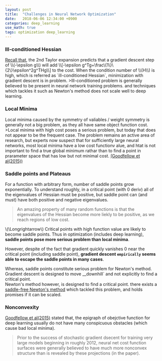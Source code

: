 ```yaml
---
layout: post
title:  "Challenges in Neural Network Optimization"
date:   2018-06-06 12:34:00 +0900
categories: deep_learning
use_math: true
tags: optimization deep_learning
---
```




<h3 id="ill_cond_hess">Ill-conditioned Hessian</h3>
<a href="{{site.url}}/linear_algebra/2018/06/04/hessian-and-optimization.html" target="_blank">Recall that</a>, the 2nd Taylor expansion predicts that a gradient descent step of \\(-\epsilon g\\) will add
\\[-\epsilon g^Tg+\frac\{1\}\{2\}\epsilon^2g^THg\\]
to the cost. When the condition number of \\(H\\) is high, which is referred as `ill-conditioned Hessian`, minimization with gradient descent is in problem.  
>Ill-conditioned problem is generally believed to be present in neural network training problems. and techniques which tackles it such as Newton's method does not scale well to deep learning.

<h3 id="local_minima">Local Minima</h3>
Local minima caused by the symmetry of valiables / weight symmetry is generally not a big problem, as they all have same object function cost.  
>Local minima with high cost poses a serious problem, but today that does not appear to be the frequent case. The problem remains an active area of research, but experts now suspect that for sufficiently large neural networks, most local minima have a low cost functionv alue, and htat is not important to find a true global minimum rathar than to find a point in prarameter space that has low but not minimal cost. <a href="https://arxiv.org/abs/1412.6544" target="_blank">(Goodfellow et al(2015))</a>

<h3 id="plateaus">Saddle points and Plateaus</h3>
For a function with arbitrary form, number of saddle points grow exponentially. To understand roughly, in a critical point (with 0 deriv) all of the eigenvalues of Hessian must be positive, but saddle point can (and must) have both positive and negative eigenvalues.

>An amazing property of many random functions is that the eigenvalues of the Hessian become more liekly to be positive, as we reach regions of low cost.

\\(\Longrightarrow\\) Critical points with high function value are likely to become saddle points. Thus in optimization (includes deep learning), __saddle points pose more serious problem than local minima__. 

However, despite of the fact that gradient quickly vanishes 0 near the critical point (including saddle point), __gradient descent `empirically` seems able to escape the saddle points in many cases__.

Whereas, saddle points constitute serious problem for Newton's method.  
Gradient descent is designed to move __downhill` and not explicitly to find a critical point.  
Newton's method however, is designed to find a critical point. there exists a <a href="https://arxiv.org/abs/1406.2572" target="_blank">saddle-free Newton's method</a> which tackled this problem, and holds promises if it can be scaled.


### Nonconvexity
<a href="https://arxiv.org/abs/1412.6544" target="_blank">Goodfellow et al(2015)</a> stated that, the epigraph of obejctive function for deep learning usually do not have many conspicuous obstacles (which cause bad local minima).
> Prior to the success of stochastic gradient dsecent for training very large models beginning in roughly 2012, neural net cost function surfaces were generally believed to have much more nonconvex structure than is revealed by these projections (in the paper).